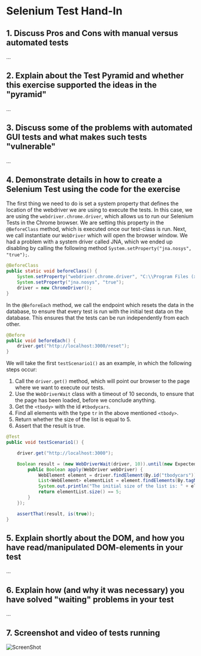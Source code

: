 # Selenium Test Hand-In

## 1. Discuss Pros and Cons with manual versus automated tests
...

## 2. Explain about the Test Pyramid and whether this exercise supported the ideas in the "pyramid"
...

## 3. Discuss some of the problems with automated GUI tests and what makes such tests "vulnerable" 
...

## 4. Demonstrate details in how to create a Selenium Test using the code for the exercise

The first thing we need to do is set a system property that defines the location of the webdriver we are using to execute the tests. In this case, we are using the `webdriver.chrome.driver`, which allows us to run our Selenium Tests in the Chrome browser. We are setting this property in the `@BeforeClass` method, which is executed once our test-class is run. Next, we call instantiate our `WebDriver` which will open the browser window. We had a problem with a system driver called JNA, which we ended up disabling by calling the following method `System.setProperty("jna.nosys", "true");`.

```java
@BeforeClass
public static void beforeClass() {
    System.setProperty("webdriver.chrome.driver", "C:\\Program Files (x86)\\Selenium\\chromedriver.exe");
    System.setProperty("jna.nosys", "true");
    driver = new ChromeDriver();
}
```

In the `@BeforeEach` method, we call the endpoint which resets the data in the database, to ensure that every test is run with the initial test data on the database. This ensures that the tests can be run independently from each other.

```java
@Before
public void beforeEach() {
    driver.get("http://localhost:3000/reset");
}
```

We will take the first `testScenario1()` as an example, in which the following steps occur:
1. Call the `driver.get()` method, which will point our browser to the page where we want to execute our tests.
2. Use the `WebDriverWait` class with a timeout of 10 seconds, to ensure that the page has been loaded, before we conclude anything.
3. Get the `<tbody>` with the id `#tbodycars`.
4. Find all elements with the type `tr` in the above mentioned `<tbody>`.
5. Return whether the size of the list is equal to 5.
6. Assert that the result is true.

```java
@Test
public void testScenario1() {

    driver.get("http://localhost:3000");

    Boolean result = (new WebDriverWait(driver, 10)).until(new ExpectedCondition<Boolean>() {
        public Boolean apply(WebDriver webDriver) {
            WebElement element = driver.findElement(By.id("tbodycars"));
            List<WebElement> elementList = element.findElements(By.tagName("tr"));
            System.out.println("The initial size of the list is: " + elementList.size());
            return elementList.size() == 5;
        }
    });

    assertThat(result, is(true));
}
```

## 5. Explain shortly about the DOM, and how you have read/manipulated DOM-elements in your test 
...

## 6. Explain how (and why it was necessary) you have solved "waiting" problems in your test
...

## 7. Screenshot and video of tests running
![ScreenShot](https://i.imgsafe.org/a3813c0dc7.png)
